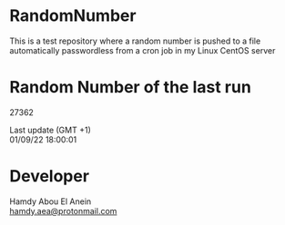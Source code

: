 # RandomNumber    
This is a test repository where a random number is pushed to a file automatically passwordless from a cron job in my Linux CentOS server    
# Random Number of the last run   
27362
      
Last update (GMT +1)    
01/09/22 18:00:01
# Developer    
Hamdy Abou El Anein   
hamdy.aea@protonmail.com
